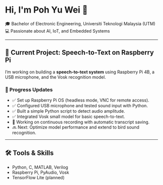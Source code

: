 # Hi, I'm Poh Yu Wei 👋

🎓 Bachelor of Electronic Engineering, Universiti Teknologi Malaysia (UTM)  
💻 Passionate about AI, IoT, and Embedded Systems  

---

## 🚀 Current Project: Speech-to-Text on Raspberry Pi
I’m working on building a **speech-to-text system** using Raspberry Pi 4B, a USB microphone, and the Vosk recognition model.  

### 📌 Progress Updates
- ✅ Set up Raspberry Pi OS (headless mode, VNC for remote access).  
- ✅ Configured USB microphone and tested sound input with Python.  
- ✅ Built a simple Python script to detect audio amplitude.  
- ✅ Integrated Vosk small model for basic speech-to-text.  
- 🔄 Working on continuous recording with automatic transcript saving.  
- 🔜 Next: Optimize model performance and extend to bird sound recognition.  

---

## 🛠️ Tools & Skills
- Python, C, MATLAB, Verilog  
- Raspberry Pi, PyAudio, Vosk  
- TensorFlow Lite (planned)  
